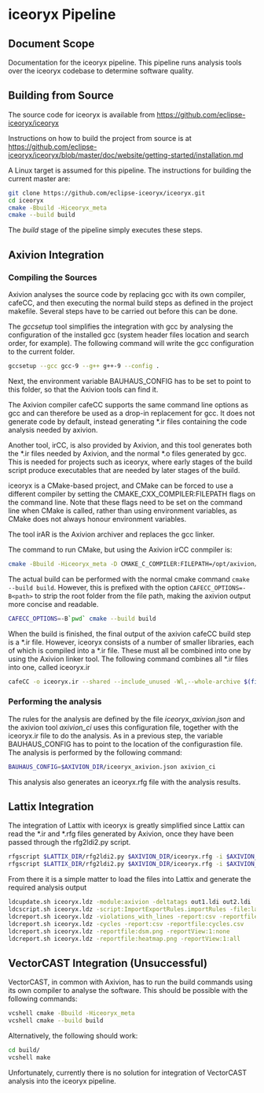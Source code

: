# iceoryx Pipeline

## Document Scope

Documentation for the iceoryx pipeline. This pipeline runs analysis tools over the iceoryx codebase to determine software quality.

## Building from Source

The source code for iceoryx is available from https://github.com/eclipse-iceoryx/iceoryx

Instructions on how to build the project from source is at https://github.com/eclipse-iceoryx/iceoryx/blob/master/doc/website/getting-started/installation.md

A Linux target is assumed for this pipeline. The instructions for building the current master are:

```bash
git clone https://github.com/eclipse-iceoryx/iceoryx.git
cd iceoryx
cmake -Bbuild -Hiceoryx_meta
cmake --build build
```

The *build* stage of the pipeline simply executes these steps.

## Axivion Integration

### Compiling the Sources

Axivion analyses the source code by replacing gcc with its own compiler, cafeCC, and then executing the normal build steps as defined in the project makefile. Several steps have to be carried out before this can be done.

The *gccsetup* tool simplifies the integration with gcc by analysing the configuration of the installed gcc (system header files location and search order, for example). The following command will write the gcc configuration to the current folder.

```bash
gccsetup --gcc gcc-9 --g++ g++-9 --config .
```

Next, the environment variable BAUHAUS_CONFIG has to be set to point to this folder, so that the Axivion tools can find it.

The Axivion compiler cafeCC supports the same command line options as gcc and can therefore be used as a drop-in replacement for gcc. It does not generate code by default, instead generating *.ir files containing the code analysis needed by axivion.

Another tool, irCC, is also provided by Axivion, and this tool generates both the *.ir files needed by Axivion, and the normal *.o files generated by gcc. This is needed for projects such as iceoryx, where early stages of the build script produce executables that are needed by later stages of the build.

iceoryx is a CMake-based project, and CMake can be forced to use a different compiler by setting the CMAKE_CXX_COMPILER:FILEPATH flags on the command line. Note that these flags need to be set on the command line when CMake is called, rather than using environment variables, as CMake does not always honour environment variables.

The tool irAR is the Axivion archiver and replaces the gcc linker.

The command to run CMake, but using the Axivion irCC conmpiler is:

```bash
cmake -Bbuild -Hiceoryx_meta -D CMAKE_C_COMPILER:FILEPATH=/opt/axivion/bauhaus-suite/bin/irCC -D CMAKE_CXX_COMPILER:FILEPATH=/opt/axivion/bauhaus-suite/bin/irCXX -D CMAKE_AR:FILEPATH=/opt/axivion/bauhaus-suite/bin/irAR
```

The actual build can be performed with the normal cmake command `cmake --build build`. However, this is prefixed with the option `CAFECC_OPTIONS=-B<path>` to strip the root folder from the file path, making the axivion output more concise and readable.

```bash
CAFECC_OPTIONS=-B`pwd` cmake --build build
```

When the build is finished, the final output of the axivion cafeCC build step is a *.ir file. However, iceoryx consists of a number of smaller libraries, each of which is compiled into a *.ir file. These must all be combined into one by using the Axivion linker tool. The following command combines all *.ir files into one, called iceoryx.ir

```bash
cafeCC -o iceoryx.ir --shared --include_unused -Wl,--whole-archive $(find . -name *.a.ir)
```

### Performing the analysis

The rules for the analysis are defined by the file *iceoryx_axivion.json* and the axivion tool *axivion_ci* uses this configuration file, together with the iceoryx.ir file to do the analysis. As in a previous step, the variable BAUHAUS_CONFIG has to point to the location of the configurastion file. The analysis is performed by the following command:

```bash
BAUHAUS_CONFIG=$AXIVION_DIR/iceoryx_axivion.json axivion_ci
```

This analysis also generates an iceoryx.rfg file with the analysis results.

## Lattix Integration

The integration of Lattix with iceoryx is greatly simplified since Lattix can read the *.ir and *.rfg files generated by Axivion, once they have been passed through the rfg2ldi2.py script.

```bash
rfgscript $LATTIX_DIR/rfg2ldi2.py $AXIVION_DIR/iceoryx.rfg -i $AXIVION_DIR/iceoryx.ir Include File out1.ldi
rfgscript $LATTIX_DIR/rfg2ldi2.py $AXIVION_DIR/iceoryx.rfg -i $AXIVION_DIR/iceoryx.ir "Declaration Facts" File out2.ldi
```

From there it is a simple matter to load the files into Lattix and generate the required analysis output

```bash
ldcupdate.sh iceoryx.ldz -module:axivion -deltatags out1.ldi out2.ldi
ldcscript.sh iceoryx.ldz -script:ImportExportRules.importRules -file:lattix/iceoryx_rules.rul -save
ldcreport.sh iceoryx.ldz -violations_with_lines -report:csv -reportfile:lattix-violations.csv
ldcreport.sh iceoryx.ldz -cycles -report:csv -reportfile:cycles.csv
ldcreport.sh iceoryx.ldz -reportfile:dsm.png -reportView:1:none
ldcreport.sh iceoryx.ldz -reportfile:heatmap.png -reportView:1:all
```

## VectorCAST Integration (Unsuccessful)

VectorCAST, in common with Axivion, has to run the build commands using its own compiler to analyse the software. This should be possible with the following commands:

```bash
vcshell cmake -Bbuild -Hiceoryx_meta
vcshell cmake --build build
```

Alternatively, the following should work:

```bash
cd build/
vcshell make
```

Unfortunately, currently there is no solution for integration of VectorCAST analysis into the iceoryx pipeline.
